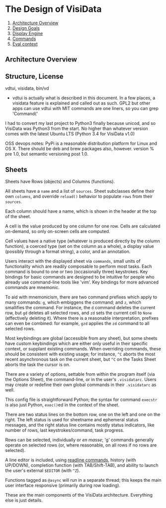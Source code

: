 # The Design of VisiData

1. [Architecture Overview](/design)
2. [Design Goals](/design/goals)
3. [Display Engine](/design/display)
4. [Commands](/design/commands)
5. [Eval context](/design/python)

## Architecture Overview

## Structure, License
vdtui, visidata, bin/vd
   - vdtui is actually what is described in this document.  In a few places, a visidata feature is explained and called out as such.
GPL2 but other apps can use vdtui with MIT
commands are one liners, so you can grep 'Command('

I had to convert my last project to Python3 finally because unicod, and so VisiData was Python3 from the start.  No higher than whatever version comes with the latest Ubuntu LTS (Python 3.4 for VisiData v1.0)

OSS devops notes:
    PyPi is a reasonable distribution platform for Linux and OS X.
    There should be deb and brew packages also, however.
    version % pre 1.0, but semantic versioning post 1.0.

## Sheets

Sheets have Rows (objects) and Columns (functions).

All sheets have a `name` and a list of `sources`.
Sheet subclasses define their own `columns`, and override `reload()` behavior to populate `rows` from their `sources`.

Each column should have a name, which is shown in the header at the top of the sheet.

A cell is the value produced by one column for one row.  Cells are calculated on-demand, so only on-screen cells are computed.

Cell values have a native type (whatever is produced directly by the column function), a coerced type (set on the column as a whole), a display value (possibly through a format string), a color, and an annotation.


Users interact with the displayed sheet via `commands`, small units of functionality which are readily composable to perform most tasks.  Each command is bound to one or two (occasionally three) keystrokes.  Key bindings for basic commands are designed to be intuitive for people who already use command-line tools like 'vim'.  Key bindings for more advanced commands are mnemonic.

To aid with mnemonicism, there are two command prefixes which apply to many commands: `g`, which embiggens the command; and `z`, which smallifies the command.  For instance, the `d` command deletes the current row, but `gd` deletes all selected rows, and `zd` sets the current cell to `None` (effectively deleting it).  Where there is a reasonable interpretation, prefixes can even be combined: for example, `gzd` applies the `zd` command to all selected rows.

Most keybindings are global (accessible from any sheet), but some sheets have custom keybindings which are either only useful in their specific context, or supplant existing commands.  When overriding commands, these should be consistent with existing usage; for instance, `^C` aborts the most recent asynchronous task on the current sheet, but `^C` on the Tasks Sheet aborts the task the cursor is on.

There are a variety of options, settable from within the program itself (via the Options Sheet), the command-line, or in the user's `.visidatarc`.  Users may create or redefine their own global commands in their `.visidatarc` as well. 

This config file is straightforward Python; the syntax for command `execstr` is also just Python, `exec()`ed in the context of the sheet.

There are two status lines on the bottom row, one on the left and one on the right.  The left status is used for sheetname and ephemeral status messages, and the right status line contains mostly status indicators, like number of rows, last keystrokes/command, task progress.

Rows can be selected, individually or *en masse*; 'g' commands generally operate on selected rows (or, where reasonable, on all rows if no rows are selected).

A line editor is included, using [readline commands](), history (with UP/DOWN), completion function (with TAB/Shift-TAB), and ability to launch the user's external `$EDITOR` (with `^Z`).

Functions tagged as `@async` will run in a separate thread; this keeps the main user interface responsive (primarily during row loading).

These are the main components of the VisiData architecture.  Everything else is just details.
